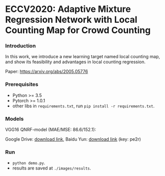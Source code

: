 # ECCV2020: Adaptive Mixture Regression Network with Local Counting Map for Crowd Counting


### Introduction

In this work, we introduce a new learning target named local counting map, and
show its feasibility and advantages in local counting regression. 

Paper: https://arxiv.org/abs/2005.05776


### Prerequisites
  - Python >= 3.5
  - Pytorch >= 1.0.1
  - other libs in ```requirements.txt```, run ```pip install -r requirements.txt```.

### Models
VGG16
QNRF-model (MAE/MSE: 86.6/152.1):

Google Drive: [download link](https://drive.google.com/open?id=1btZa7ltAwqQe0CDa41P67EtTdY0iJOfh),
Baidu Yun: [download link](https://pan.baidu.com/s/1humECw3oz4xRbWy5CaakZQ) (key: pe2r) 

### Run
- ```python demo.py```.
- results are saved at ```./images/results```.

